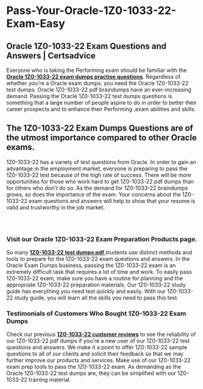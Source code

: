 # Pass-Your-Oracle-1Z0-1033-22-Exam-Easy
<h2><strong>Oracle 1Z0-1033-22 Exam Questions and Answers | Certsadvice</strong></h2> <p>Everyone who is taking the Performing exam should be familiar with the <a href="http://www.certsadvice.com/oracle/1z0-1033-22-practice-questions"><strong>Oracle 1Z0-1033-22 exam dumps practise questions</strong></a>. Regardless of whether you&#39;re a Oracle exam dumps, you need the Oracle 1Z0-1033-22 test dumps. Oracle 1Z0-1033-22 pdf braindumps have an ever-increasing demand. Passing the Oracle 1Z0-1033-22 test dumps questions is something that a large number of people aspire to do in order to better their career prospects and to enhance their Performing ,exam abilities and skills.</p> <h2><strong>The 1Z0-1033-22 Exam Dumps Questions are of the utmost importance compared to other Oracle exams.</strong></h2> <p>1Z0-1033-22 has a variety of test questions from Oracle. In order to gain an advantage in the employment market, everyone is preparing to pass the 1Z0-1033-22 test because of the high rate of success. There will be more opportunities for those who work hard to get 1Z0-1033-22 pdf dumps than for others who don&#39;t do so. As the demand for 1Z0-1033-22 braindumps grows, so does the importance of the exam. Your concerns about the 1Z0-1033-22 exam questions and answers will help to show that your resume is valid and trustworthy in the job market.</p> <p><a href="http://www.certsadvice.com/oracle/1z0-1033-22-practice-questions" style="display: block; padding: 1em 0; text-align: center; "><img alt="" src="https://1.bp.blogspot.com/-RUOr8Wn-CRk/YUYAxC8kcHI/AAAAAAAAAnw/F7BbdI3tw8QDj5z8iX0vQAioQzKiUxduwCLcBGAsYHQ/s0/unnamed.jpg" /></a></p> <h3><strong>Visit our Oracle 1Z0-1033-22 Exam Preparation Products page.</strong></h3> <p>So many <a href="http://www.certsadvice.com/oracle/1z0-1033-22-practice-questions"><strong>1Z0-1033-22 test dumps pdf </strong></a>students use distinct methods and tools to prepare for the 1Z0-1033-22 exam questions and answers. In the Oracle Exam Dumps business, passing the 1Z0-1033-22 exam is an extremely difficult task that requires a lot of time and work. To easily pass 1Z0-1033-22 exam, make sure you have a routine for planning and the appropriate 1Z0-1033-22 preparation materials. Our 1Z0-1033-22 study guide has everything you need test quickly and easily. With our 1Z0-1033-22 study guide, you will learn all the skills you need to pass this test.</p> <h3><strong>Testimonials of Customers Who Bought 1Z0-1033-22 Exam Dumps</strong></h3> <p>Check our previous <a href="http://www.certsadvice.com/oracle/1z0-1033-22-practice-questions"><strong>1Z0-1033-22 customer reviews</strong></a> to see the reliability of our 1Z0-1033-22 pdf dumps if you&#39;re a new user of our 1Z0-1033-22 test questions and answers. We make it a point to offer 1Z0-1033-22 sample questions to all of our clients and solicit their feedback so that we may further improve our products and services. Make use of our 1Z0-1033-22 exam prep tools to pass the 1Z0-1033-22 exam. As demanding as the Oracle 1Z0-1033-22 test dumps are, they can be simplified with our 1Z0-1033-22 training material.</p>
